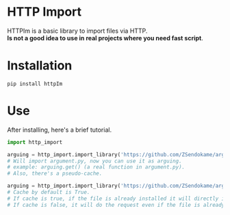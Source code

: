 # HTTP Import
HTTPIm is a basic library to import files via HTTP.<br>
**Is not a good idea to use in real projects where you need fast script**.

# Installation
```
pip install httpIm
```

# Use
After installing, here's a brief tutorial.

```py
import http_import

arguing = http_import.import_library('https://github.com/ZSendokame/arguing/blob/main/arguing/argument.py')
# Will import argument.py, now you can use it as arguing.
# example: arguing.get() (a real function in argument.py).
# Also, there's a pseudo-cache.

arguing = http_import.import_library('https://github.com/ZSendokame/arguing/blob/main/arguing/argument.py', cache=bool)
# Cache by default is True.
# If cache is true, if the file is already installed it will directly import it, no requests.
# If cache is false, it will do the request even if the file is already installed.
```